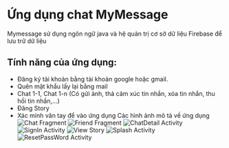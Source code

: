 # Ứng dụng chat MyMessage
Mymessage sử dụng ngôn ngữ java và hệ quản trị cơ sở dữ liệu Firebase để lưu trữ dữ liệu
## Tính năng của ứng dụng:
* Đăng ký tài khoản bằng tài khoản google hoặc gmail.
* Quên mật khẩu lấy lại bằng mail
* Chat 1-1, Chat 1-n (Có gửi ảnh, thả cảm xúc tin nhắn, xóa tin nhắn, thu hồi tin nhắn,...)
* Đăng Story
* Xác minh vân tay để vào ứng dụng
Các hình ảnh mô tả về ứng dụng
![Chat Fragment](/image/Chat.png)
![Friend Fragment](/image/Friend.png)
![ChatDetail Activity](image/Message.png)
![SignIn Activity](image/DangNhap.png)
![View Story](image/Story.png)
![Splash Activity](image/XacMinhVanTay.png)
![ResetPassWord Activity](image/QuenMK.png)
